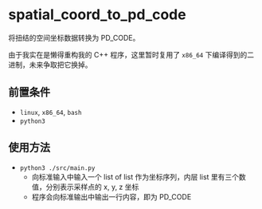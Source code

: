# spatial_coord_to_pd_code
将扭结的空间坐标数据转换为 PD_CODE。

由于我实在是懒得重构我的 C++ 程序，这里暂时复用了 `x86_64` 下编译得到的二进制，未来争取把它换掉。



## 前置条件 

- `linux`, `x86_64`, `bash`
- `python3`



## 使用方法

- `python3 ./src/main.py`
  - 向标准输入中输入一个 list of list 作为坐标序列，内层 list 里有三个数值，分别表示采样点的 x, y, z 坐标
  - 程序会向标准输出中输出一行内容，即为 PD\_CODE

